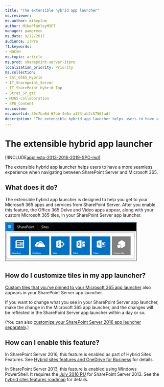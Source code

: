 ```yaml
---
title: "The extensible hybrid app launcher"
ms.reviewer: 
ms.author: mikeplum
author: MikePlumleyMSFT
manager: pamgreen
ms.date: 9/12/2017
audience: ITPro
f1.keywords:
- NOCSH
ms.topic: article
ms.prod: sharepoint-server-itpro
localization_priority: Priority
ms.collection:
- Ent_O365_Hybrid
- IT_Sharepoint_Server
- IT_SharePoint_Hybrid_Top
- Strat_SP_gtc
- M365-collaboration
- SPO_Content
ms.custom: 
ms.assetid: 50c7ba0d-67bb-4e0a-a173-ab2c5756fadf
description: "The extensible hybrid app launcher helps users to have a more seamless experience when navigating between SharePoint Server and Microsoft 365."
---
```


# The extensible hybrid app launcher

[!INCLUDE[appliesto-2013-2016-2019-SPO-md](../includes/appliesto-2013-2016-2019-SPO-md.md)]

The extensible hybrid app launcher helps users to have a more seamless experience when navigating between SharePoint Server and Microsoft 365.
  
## What does it do?

The extensible hybrid app launcher is designed to help you get to your Microsoft 365 apps and services from SharePoint Server. After you enable this feature, the Office 365 Delve and Video apps appear, along with your custom Microsoft 365 tiles, in your SharePoint Server app launcher.
  
![Hybrid app launcher on a SharePoint Server site](../media/6389fb96-78b5-404e-be9a-f2aae4598a15.jpg)
  
## How do I customize tiles in my app launcher?

[Custom tiles that you've pinned to your Microsoft 365 app launcher](/microsoft365/admin/manage/customize-the-app-launcher) also appears in your SharePoint Server app launcher. 
  
If you want to change what you see in your SharePoint Server app launcher, make the change in the Microsoft 365 app launcher, and the changes will be reflected in the SharePoint Server app launcher within a day or so.
  
(You can also [customize your SharePoint Server 2016 app launcher separately](../administration/custom-tiles-in-sharepoint-server-2016.md).)
  
## How can I enable this feature?

 In SharePoint Server 2016, this feature is enabled as part of Hybrid Sites Features. See [Hybrid sites features and OneDrive for Business](sharepoint-hybrid-sites-and-search.md#SitesFeatures) for details. 
  
In SharePoint Server 2013, this feature is enabled using Windows PowerShell. It requires the [July 2016 PU](https://support.microsoft.com/kb/3115286) for SharePoint Server 2013. See the [hybrid sites features roadmap](configure-hybrid-sites-featuresroadmap.md) for details. 
  

